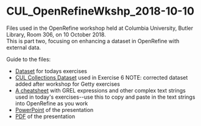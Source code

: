 # CUL_OpenRefineWkshp_2018-10-10
Files used in the OpenRefine workshop held at Columbia University, Butler Library, Room 306, on 10 October 2018.  
This is part two, focusing on enhancing a dataset in OpenRefine with external data.

Guide to the files:
- [Dataset](CUL_OpenRefineWkshp_2018-10-10.tsv) for todays exercises
- [CUL Collections Dataset](CUL_DLC_Locations.tsv) used in Exercise 6 NOTE: corrected dataset added after workshop for Getty exercises
- [A cheatsheet](CUL_OpenRefineWkshp_2018-10-10.txt) with GREL expressions and other complex text strings used in today's exercises--use this to copy and paste in the text strings into OpenRefine as you work
- [PowerPoint](OpenRefine_CUL_2018-10-10.pptx) of the presentation
- [PDF](OpenRefine_CUL_2018-10-10.pdf) of the presentation
